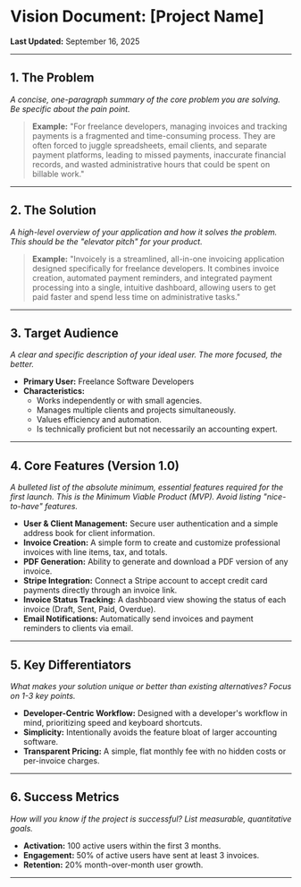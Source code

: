 # Vision Document: [Project Name]

**Last Updated:** September 16, 2025

---

## 1. The Problem

_A concise, one-paragraph summary of the core problem you are solving. Be specific about the pain point._

> **Example:** "For freelance developers, managing invoices and tracking payments is a fragmented and time-consuming process. They are often forced to juggle spreadsheets, email clients, and separate payment platforms, leading to missed payments, inaccurate financial records, and wasted administrative hours that could be spent on billable work."

---

## 2. The Solution

_A high-level overview of your application and how it solves the problem. This should be the "elevator pitch" for your product._

> **Example:** "Invoicely is a streamlined, all-in-one invoicing application designed specifically for freelance developers. It combines invoice creation, automated payment reminders, and integrated payment processing into a single, intuitive dashboard, allowing users to get paid faster and spend less time on administrative tasks."

---

## 3. Target Audience

_A clear and specific description of your ideal user. The more focused, the better._

- **Primary User:** Freelance Software Developers
- **Characteristics:**
  - Works independently or with small agencies.
  - Manages multiple clients and projects simultaneously.
  - Values efficiency and automation.
  - Is technically proficient but not necessarily an accounting expert.

---

## 4. Core Features (Version 1.0)

_A bulleted list of the absolute minimum, essential features required for the first launch. This is the Minimum Viable Product (MVP). Avoid listing "nice-to-have" features._

- **User & Client Management:** Secure user authentication and a simple address book for client information.
- **Invoice Creation:** A simple form to create and customize professional invoices with line items, tax, and totals.
- **PDF Generation:** Ability to generate and download a PDF version of any invoice.
- **Stripe Integration:** Connect a Stripe account to accept credit card payments directly through an invoice link.
- **Invoice Status Tracking:** A dashboard view showing the status of each invoice (Draft, Sent, Paid, Overdue).
- **Email Notifications:** Automatically send invoices and payment reminders to clients via email.

---

## 5. Key Differentiators

_What makes your solution unique or better than existing alternatives? Focus on 1-3 key points._

- **Developer-Centric Workflow:** Designed with a developer's workflow in mind, prioritizing speed and keyboard shortcuts.
- **Simplicity:** Intentionally avoids the feature bloat of larger accounting software.
- **Transparent Pricing:** A simple, flat monthly fee with no hidden costs or per-invoice charges.

---

## 6. Success Metrics

_How will you know if the project is successful? List measurable, quantitative goals._

- **Activation:** 100 active users within the first 3 months.
- **Engagement:** 50% of active users have sent at least 3 invoices.
- **Retention:** 20% month-over-month user growth.

---

